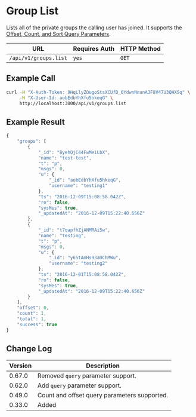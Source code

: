 # Group List

Lists all of the private groups the calling user has joined. It supports the [Offset, Count, and Sort Query Parameters](../../pagination.md).

| URL                   | Requires Auth | HTTP Method |
| --------------------- | ------------- | ----------- |
| `/api/v1/groups.list` | `yes`         | `GET`       |

## Example Call

```bash
curl -H "X-Auth-Token: 9HqLlyZOugoStsXCUfD_0YdwnNnunAJF8V47U3QHXSq" \
     -H "X-User-Id: aobEdbYhXfu5hkeqG" \
     http://localhost:3000/api/v1/groups.list
```

## Example Result

```javascript
{
    "groups": [
        {
            "_id": "ByehQjC44FwMeiLbX",
            "name": "test-test",
            "t": "p",
            "msgs": 0,
            "u": {
                "_id": "aobEdbYhXfu5hkeqG",
                "username": "testing1"
            },
            "ts": "2016-12-09T15:08:58.042Z",
            "ro": false,
            "sysMes": true,
            "_updatedAt": "2016-12-09T15:22:40.656Z"
        },
        {
            "_id": "t7qapfhZjANMRAi5w",
            "name": "testing",
            "t": "p",
            "msgs": 0,
            "u": {
                "_id": "y65tAmHs93aDChMWu",
                "username": "testing2"
            },
            "ts": "2016-12-01T15:08:58.042Z",
            "ro": false,
            "sysMes": true,
            "_updatedAt": "2016-12-09T15:22:40.656Z"
        }
    ],
    "offset": 0,
    "count": 1,
    "total": 1,
    "success": true
}
```

## Change Log

| Version | Description                                  |
| ------- | -------------------------------------------- |
| 0.67.0  | Removed `query` parameter support.           |
| 0.62.0  | Add `query` parameter support.               |
| 0.49.0  | Count and offset query parameters supported. |
| 0.33.0  | Added                                        |
